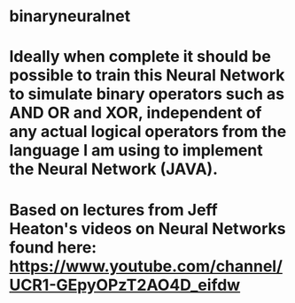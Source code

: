# binaryneuralnet
# Ideally when complete it should be possible to train this Neural Network to simulate binary operators such as AND OR and XOR, independent of any actual logical operators from the language I am using to implement the Neural Network (JAVA).
#
#
# Based on lectures from Jeff Heaton's videos on Neural Networks found here: https://www.youtube.com/channel/UCR1-GEpyOPzT2AO4D_eifdw
